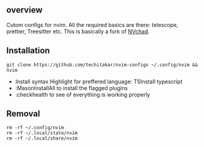 ## overview

Cutom configs for nvim. All the required basics are there: telescope, prettier, Treesitter etc. This is basically a fork of [NVchad](https://nvchad.com/).

## Installation

```
git clone https://github.com/techitakar/nvim-configs ~/.config/nvim && nvim
```

- Install syntax Highlight for preffered language: TSInstall typescript
- :MasonInstallAll to install the flagged plugins
- :checkhealth to see of everything is working properly

## Removal

```
rm -rf ~/.config/nvim
rm -rf ~/.local/state/nvim
rm -rf ~/.local/share/nvim
```
